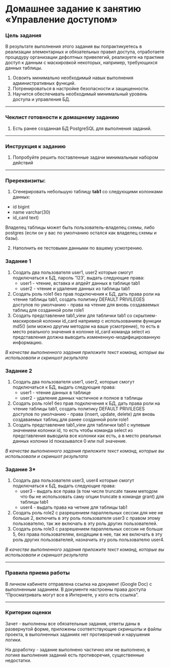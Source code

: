 # Домашнее задание к занятию «Управление доступом»

### Цель задания

В результате выполнения этого задания вы попрактикуетесь в реализации элементарных и обязательных правил доступа, отработаете процедуру организации дефолтных привелегий, реализуете на практике доступ к данным с маскировкой некоторых, например, требующихся данных таблицы.

1. Освоить минимально необходимый навык выполнения административных функций.
2. Потренироваться в настройке безопасности и защищенности.
3. Научится обеспечивать необходимый минимальный уровень доступа и управления БД.

------

### Чеклист готовности к домашнему заданию

1. Есть ранее созданная БД PostgreSQL для выполнения заданий.

------

### Инструкция к заданию

1. Попробуйте решить поставленные задачи минимальным набором действий

------

### Пререквизиты: 

1. Сгенерировать небольшую таблицу **tab1** со следующими колонками данных:
- id bigint 
- name varchar(30) 
- id_card text)  

Владелец таблицы может быть пользователь-владелец схемы, либо postgres (если он у вас по умолчанию остался как владелец схемы и базы).   

2. Наполнить ее тестовыми данными по вашему усмотрению.

### Задание 1

1. Создать два пользователя user1, user2 которые смогут подключаться к БД, пароль '123', выдать следующие права:
      - user1 - чтение, вставка и апдейт данных в таблице tab1
      - user2 - чтение и удаление данных из таблицы tab1
2. Создать роль role1 без прав подключения к БД, дать права роли на чтение таблицы tab1,
   создать политику DEFAULT PRIVILEGES доступов по умолчанию - права на чтение для вновь создаваемых таблиц для созданной роли role1 
3. Создать представление tab1_view для таблички tab1 со скрытием-маскировкой колонки id_card например с использованием функции md5() (или можно другим методом на ваше усмотрение), то есть в место реального значения в колонке id_card команда select из представления должна выводить измененную-модифицированную информацию.

*В качестве выполненного задания приложите текст команд, которые вы использовали и скриншот результата*

### Задание 2

1. Создать два пользователя user1, user2, которые смогут подключаться к БД, выдать следующие права:
      - user1 - чтение данных в таблице
      - user2 - удаление данных частичное и полное в таблицы
2. Создать роль role1 без прав подключения к БД, дать права роли на чтение таблицы tab1,
   создать политику DEFAULT PRIVILEGES доступов по умолчанию - права (insert, update, delete) для вновь создаваемых таблиц для ранее созданной роли role1
3. Создать представление tab1_view для таблички tab1 с нулевым значением колонки id, то есть чтобы команда select из представления выводила все колонки как есть, а в место реальных данных колонки id показывался 0 или null значение.

*В качестве выполненного задания приложите текст команд, которые вы использовали и скриншот результата*

### Задание 3*

1. Создать два пользователя user3, user4 которые смогут подключаться к БД, выдать следующие права:
      - user3 - выдать все права (в том числе truncate таким методом что бы не использовать саму опции truncate в команде grant) для таблицы tab1
      - user4 - выдать права на четние для таблицы tab1
2. Создать роль role2 с разрешением параллельных сессии для нее не больше 2, включить в эту роль пользователя user3 с правом этому пользователю, так же включать в эту роль других пользователей.
3. Создать роль role3 c разрешением параллельных сессии не больше 5, без права пользователям, входящим в нее, так же включать в эту роль других пользователей, назначить эту роль пользователю user4.

*В качестве выполненного задания приложите текст команд, которые вы использовали и скриншот результата*

------

### Правила приема работы

В личном кабинете отправлена ссылка на документ (Google Doc) с выполненным заданием. В документе настроены права доступа “Просматривать могут все в Интернете, у кого есть ссылка”.

------

### Критерии оценки

Зачет - выполнены все обязательные задания, ответы даны в развернутой форме, приложены соответствующие скриншоты и файлы проекта, в выполненных заданиях нет противоречий и нарушения логики.

На доработку - задание выполнено частично или не выполнено, в логике выполнения заданий есть противоречия, существенные недостатки.

